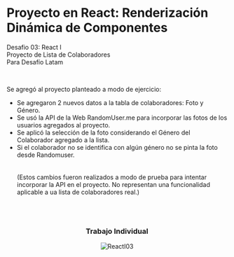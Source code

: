 # <h1>Proyecto en React: Renderización Dinámica de Componentes</h1>


<p>Desafio 03: React I <br>
Proyecto de Lista de Colaboradores<br>
Para Desafío Latam</p><br>

Se agregó al proyecto planteado a modo de ejercicio:
<ul>
<li>Se agregaron 2 nuevos datos a la tabla de colaboradores: Foto y Género.</li>
<li>Se usó la API de la Web RandomUser.me para incorporar las fotos de los usuarios agregados al proyecto.</li>
<li>Se aplicó la selección de la foto considerando el Género del Colaborador agregado a la lista.</li>
<li>Si el colaborador no se identifica con algún género no se pinta la foto desde Randomuser.</li>
<br>
<br>
(Estos cambios fueron realizados a modo de prueba para intentar incorporar la API en el proyecto.
No representan una funcionalidad aplicable a ua lista de colaboradores real.)
</ul>


<br>
<br>
<div align="center">
  <h3>Trabajo Individual</h3>

![ReactI03](https://github.com/BalwantSight/Render-Dinamic-Components/assets/103304256/6184cf71-512d-47e2-8d77-4b275fd81f43)


</div>
